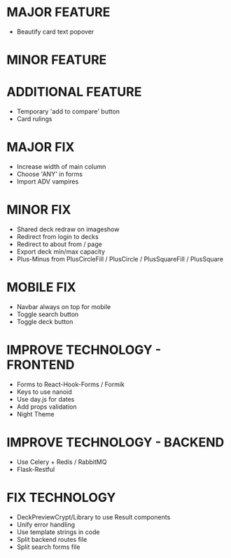# MAJOR FEATURE
* Beautify card text popover

# MINOR FEATURE

# ADDITIONAL FEATURE
* Temporary 'add to compare' button
* Card rulings

# MAJOR FIX
* Increase width of main column
* Choose 'ANY' in forms
* Import ADV vampires

# MINOR FIX
* Shared deck redraw on imageshow
* Redirect from login to decks
* Redirect to about from / page
* Export deck min/max capacity
* Plus-Minus from PlusCircleFill / PlusCircle / PlusSquareFill / PlusSquare

# MOBILE FIX
* Navbar always on top for mobile
* Toggle search button
* Toggle deck button

# IMPROVE TECHNOLOGY - FRONTEND
* Forms to React-Hook-Forms / Formik
* Keys to use nanoid
* Use day.js for dates
* Add props validation
* Night Theme

# IMPROVE TECHNOLOGY - BACKEND
* Use Celery + Redis / RabbitMQ
* Flask-Restful

# FIX TECHNOLOGY
* DeckPreviewCrypt/Library to use Result components
* Unify error handling
* Use template strings in code
* Split backend routes file
* Split search forms file
